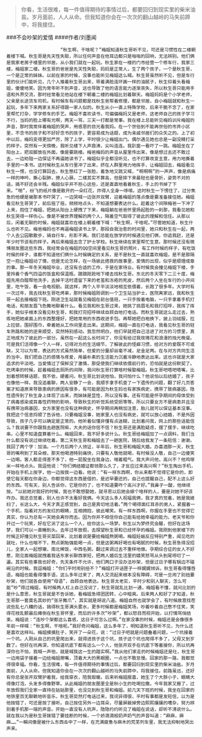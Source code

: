 > 你看，生活很难，每一件值得期待的事情过后，都要回归到现实里的柴米油盐。岁月面前，人人从命。但我知道你会在一次次的翻山越岭的马失前蹄中，将我接住。

###不会吵架的爱情
####作者/刘墨闻

						“秋生啊，干啥呢？”梅姐知道秋生哥听不见，可还是习惯性在二楼朝着楼下喊。秋生哥是先天性失聪，所以任何声音在他耳边都只是嗡嗡的回响，无法辨别。他们俩是我家老房子楼里的邻居，从小我们就在一起玩。秋生家在一楼的门市经营一个修车行，我家三楼，梅姐家二楼。秋生哥的爸爸是先天性失聪，妈妈是正常人，生了两个孩子，一个是秋生哥，一个是正常的妹妹。以前在家的时候，没事也能听见梅姐这么喊。秋生哥虽然听不见，但是车行里的伙计们能听见，几个人推着秋生哥出来，带着满脸连环画一样的油腻子，秋生仰着头看梅姐，傻傻地笑。因为常年听不到声音，这也导致了他的语言能力逐渐丧失，所以秋生哥只能用手语和外界交流，那时经常看见他站在楼下朝着二楼的梅姐比划着聊天。梅姐妈妈是个小学老师，父亲是长途货车司机，有时候车有问题都是找秋生爸帮着修理，都是邻居，自小梅姐就和秋生一起玩，多年下来两家关系好得跟一家人似的。秋生从小一直上特殊学校，后来干脆不念了，在家里帮忙打杂，学学修车的手艺。梅姐不喜欢读书，可偏偏梅妈又是老师，这老师自己的孩子学习不行，当妈的脸上哪有光啊，两天一骂，三天一打都是常事。我在楼上总能听见梅妈训斥梅姐的声音，那时我常伴着梅姐的哭声，用感恩的目光看我妈。在一个世俗到不能再世俗的市井小区里，不念书的孩子和不好好念书的孩子，更容易成为话题，成为亲戚邻居们的众矢之的。上了初中以后，梅妈变得更加严厉，除了上学，平时很少让梅姐出门。偶尔遇见她也总是一副没精打采的样子。突然有一天傍晚，我听见楼下人声鼎沸，尖叫连连。我趴窗一看吓了一跳。梅姐坐在了阳台上，把双脚放在外面，像是要跳楼。梅爸梅妈的声音从屋里传出来，像是想过去还不敢过去，一边劝阻一边保证不再逼她读书了。梅姐似乎全都没听见，也不打算改变主意，用力地撕着手里的一本书。这时候秋生从车行里冲了出来，挤在人群里用力地挥手，让梅姐回去，梅姐看见秋生一愣，也没打算回去，秋生憋红了一张脸，着急地又跳又喊，“啊啊啊”的一声声，像是病痛一样的呻吟，撕心裂肺，撩人心扉。二楼其实不算高，但是摔下来最轻也是骨折，姿势不对的话，搞不好还会半残。梅姐似乎并不担心这些，还是直直地看着秋生，手上的书掉了下来。“啪”，纷飞的纸片像是散开的一朵红花，炸得人全身一哆嗦。这时秋生一下愣住了，过分焦急的他硬是被那本书吓哭了，一边哭喊一边张开双臂，迎着梅姐的落点像是要准备接住她。梅姐看见秋生哥哭了，前后摇了摇，频频地点头，不知道想要表达什么。趁着这个间隙梅爸一下冲了上来，抱住了梅姐，把她从阳台上硬拽了下来，梅姐躺在爸爸怀里扬起脸的一刹那，我看见她和秋生哭得一样伤心。像是不被世界理解的两个人，隔着空气取得了彼此的理解和信任。从那以后，闲着无聊的时候，梅姐就喜欢在楼上朝着楼下喊：“秋生啊，干啥呢。”尽管她知道，秋生什么也听不见。梅爸梅妈也不再逼梅姐读书上学，那段自我治愈的时间里，她只和秋生在一起，两个人去公园散散步，骑自行车，形影不离。我们总能在放学的时候遇见他们俩，你追我赶，还是年少时节该有的样子。再后来梅姐去念了护士学校。秋生继续在家里帮忙生意。那时候还没有微博朋友圈这些东西，我经常会在梅姐的QQ空间里看见秋生哥的照片，有工作时候的样子，有吃饭时候的样子，谁都不知道他们俩什么时候确定的关系，是不是秋生一直就喜欢梅姐，是不是那隔空一抱让梅姐动了情，但是无论怎样，在一场彼此搭救的故事里，爱情的出现，似乎是顺理成章的事。那一年冬天梅姐毕业，还没有合适的工作，于是在家待业。有时候我会撞见梅姐下楼，手里拎着个香气四溢的饭盒和保温瓶，踉踉跄跄地下楼去找秋生哥。东北的冬天零下二三十度，梅姐先用白醋帮他洗手，去掉干活时遗留下来的老茧和冻疮的死皮，然后两个人坐在车行的小开间里，吃午饭，看一会电视剧。就这样，两个人平平淡淡地相互依偎着，长跑了很多年。大学时有一次过年，我去找秋生哥吃烤串，那时候梅姐刚调到一个卫生站当护士，医院离家远，我和秋生哥一起去接梅姐下班。刚进卫生站就看见梅姐在前台值班，一只手按着电脑，一只手拿着手机打电话，和朋友眉飞色舞地聊着什么。看见我和秋生哥过来，她挑了挑眉毛和我打招呼，我挥了挥手，她似乎根本没看见秋生哥，和我打完招呼继续自顾自地打电话。而秋生哥就这么走过去，熟练地把她桌面上的东西整理好，把她常用的东西收进手包。再帮她把白袍换下，披上羽绒服，拉上拉锁，围好围巾，牵着她从工作间里走出来。这期间，梅姐一直在打电话，我看见秋生哥的轻车熟路和她的逆来顺受，突然特别感动。我忽然明白，他们早就把自己活进了对方的习惯里，真正地成为了彼此的一部分。虽然在一起这么长时间了，你没有给过我玫瑰花和浪漫的烛光晚餐。可是我们活得像一个人一样，记得对方的生活细节，了解彼此的怪癖习惯，给对方的爱既不可或缺，又习以为常，表达的方式虽然简单，但爱的分量却丝毫不减，足金足两。在与对方共同生活的当中，我们把自己的感情与疼爱，用最朴素的生活能力沉着冷静地表达出来。这也许就是大家追求的平淡吧。当爱情过了保鲜没了激情，那促使我们继续依偎前行的，恐怕就是这份默契了。吃烤串的时候，趁着梅姐去厕所的间隙，我问秋生哥打算啥时候娶梅姐。秋生哥吧嗒吧嗒嘴，比划着想转移话题，我不依，硬着问。秋生哥比划说他怕，我问怕什么？他说怕以后结婚了，孩子也像他一样。我没追着聊，两人安静了一会，我顺手拿手机查了一下遗传的问题，翻了好几页答案才知道原来导致患病的原因有很多，有可能是因为秋生妈也有家族病史，携带了致病基因，隐性遗传到了秋生身上体现了出来，而妹妹是显性，所以没有事。还有可能是怀孕期间的母体受到了病毒感染或耳毒性药物的影响，导致秋生的听觉系统受损等等。所以只要女方不是病患并且没有携带治病基因，女方家里也没有这种病史，怀孕期间再稍加注意，胎儿就可以保证基本没事。我把这个信息捋顺了告诉他，只要梅姐没事，她家里人也没有病史，就可以放心结婚，不是外因导致，孩子几乎可以确定是正常的。他听着似懂非懂有点迷糊，比划着问我，网上的那些话能信么？我说要不你跟我去趟医院嘛，大夫的话你信不信？秋生哥还是满脸疑虑，摆了摆手，继续吃串。心里不知道盘算着什么。梅姐回来，我不好多说什么。秋生哥给梅姐加了一点调料，我们当什么都没有说过继续吃着。第二天秋生哥和梅姐去了一趟医院，随后给我发了一条短信：谢谢。我回了两个字：加油。一个月后两个人领证，半年后，秋生哥和梅姐大婚。办喜酒那一天，秋生哥的嘴咧到了耳朵根，那天他喝酒特别痛快，只要有人敬他就喝，有时候没人敬，自己一边傻笑一边喝。客人都走得差不多了，他一屁股坐在我身边，喘着粗气。我大声问他，高兴不？他鸡啄米一样地点头。我逗他说：“你们俩结婚证都领那么久了，才反应过来高兴啊？”秋生掏出手机，开始在手机上按字，他一边按我一边看。他说：“有一样东西啊，你从来都不觉得它是你的，即使它每天都在你身边，你都觉得这东西是借的，是迟早要还的，自己也提醒自己，配不上这么好的东西。可有天，别人告诉你，它是你的了，也不知道要咋个高兴才好。”我鼻子一酸，他继续按。“以前她对我好的时候，我也不敢想娶她，就寻思以后她会嫁个啥样的人，要是对她不好该咋办。我还总觉着，别人也许不太看好我俩。今天这么多人祝福我俩，我才真的觉着，她是我媳妇了，长这么大，今天才真正感觉到，自己是真切地活着。”两个喝得面红耳赤的男人，紧握着一个手机，指着对方的发红的眼睛，互相拥抱，彼此嘲笑。有一样东西啊，你握在手里也不觉得它真实，你认为总有一天她会离你而去。因为你并不相信你自己能有给她幸福的能力。老天爷和你开过一个玩笑，好在它派了这么一个人，给你这么一场梦。秋生以为梦终究会醒，但好在这场梦，我们可以一直睡到头。去年过年放假，去探望秋生哥和已经怀孕的梅姐。我刚到他家楼下的时候正好撞见秋生哥买菜回来，比划着说是要给梅姐熬粥喝。梅姐妊娠反应特别严重，闻见吃的就吐，什么也咽不下，熬点粥勉强能喝一点，但是这粥再好喝也有喝腻的时候，秋生哥急得没招儿，全家人一起想辙，南北稀饭，中西名粥。翻过来调过去不重样地做。孕期综合征的女人不好惹，刚见面梅姐就拽着我话东家长聊西家短，把两人婚后生活里的嬉笑怒骂从头到尾唠叨了一遍。其实有些事我也好奇，先天条件不允许，他们两口子没办法吵架，但是过日子哪有锅边不碰碗沿的时候。我逗梅姐：“你们平时闹别扭不？”梅姐打开话匣子一样娓娓倾诉。秋生哥看得懂唇语，梅姐也能看得懂手语，这么多年过来了，两人交流起来根本没有障碍，可是一旦闹了别扭要吵架，他们就各自使用“母语”，自顾自地表达。秋生哥太老实，平时少和别人聊天，怎么可能“吵”得过梅姐，有时候两人杠上自己没词了，秋生哥就乱比划一通，梅姐看不懂，就问比划的是什么意思，秋生哥就是不告诉她，看梅姐急得团团转，心中暗爽。后来两人和好了才知道，秋生哥那一套莫名其妙的“张牙舞爪”，其实就是胡说八道。梅姐自然也就学会了，有时候故意找茬说些乱七八糟的话，搞得秋生哥满头雾水，更多时候都是梅姐笑场，吵着吵着自己憋不住笑，笑得花枝乱颤最后瘫倒在秋生哥怀里，而后的许多次“吵架”，都以怒目而视开始，以打情骂俏结束。梅姐说：“连吵个架都这么喜感，这日子可怎么过啊。”在家没事的时候，梅姐还是会像很多年前一样喊：“秋生啊，干啥呢。”我好奇问梅姐，这么多年了，明知道秋生哥听不见，为什么还是喜欢这样叫。梅姐摸摸肚子，笑开了一朵花，说：“过日子吧就是问题叠着问题，一个坑接着一个坑。人刚从自己的坑里爬出来，就得进孩子这个坑，孩子这个坑也爬得不多了，父母又到岁数了。但好在坑再深，你知道坑底下都有这么一个人，他张开双手在坑底下等着接你，所以坑再深你也不怕，我喊一声他，就是喊我这一生的踏实啊。”我从他们家走的时候梅姐还是吐，秋生哥一边用袋子接着一边给梅姐擦嘴，顶着大大的黑眼圈，一点也不敢怠慢。回家的那一路，我都觉得很幸福。你看，生活很难，每一件值得期待的事情过后，都要回归到现实里的柴米油盐。岁月面前，人人从命。但我知道你会在一次次的翻山越岭的马失前蹄中，将我接住。前路虽远，还好有你总是张开双臂护着我，给我穿衣，陪我取暖。后来听梅姐报喜，她生了个大胖小子，眼睛大得像灯泡，头发多得像野草。从此梅姐的朋友圈里全是秋小生的吃喝拉撒。今年我家又搬了，过年放假我们全家一直待在姑姑那里，也没见到秋生哥和梅姐。前几天下班的时候，我坐在回家的地铁里百无聊赖地听音乐，秋生哥突然打电话过来，我诧异得很，平时有事都是发短信，以为是他按错了，可还是按了接听。自己按住另外一边耳朵，尽量屏蔽掉旁边熙熙攘攘的嘈杂，努力辨别着手机那一端的声音。开始一直没有人吭声，隐隐约约听见了梅姐在说话，却听不清说什么。就在我以为是秋生哥拨错了要挂断的时候，一个娇滴滴般奶声奶气的声音叫道：“麻麻，麻麻……”一瞬间像是被什么东西击中了一样，在充满疲惫与麻木的荒芜列车里，我无法抑制地哭出声来。			  		